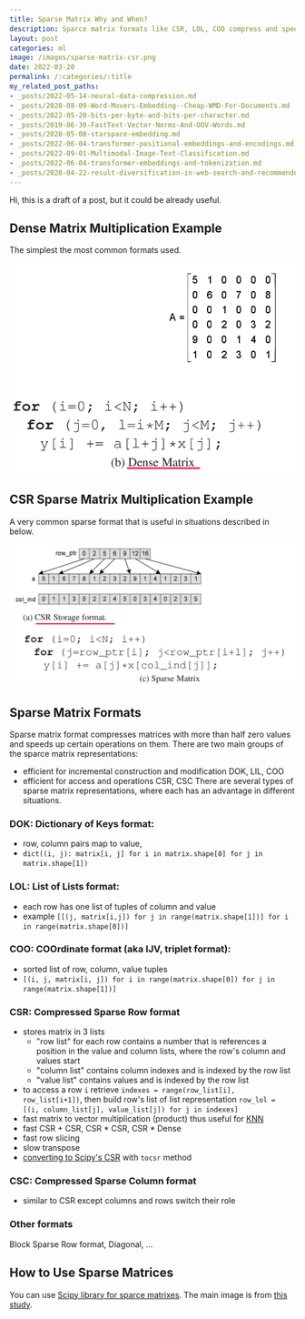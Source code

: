 ```yaml
---
title: Sparse Matrix Why and When?
description: Sparce matrix formats like CSR, LOL, COO compress and speed up certain operations on mostly zero matrices
layout: post
categories: ml
image: /images/sparse-matrix-csr.png
date: 2022-03-20
permalink: /:categories/:title
my_related_post_paths:
- _posts/2022-05-14-neural-data-compression.md
- _posts/2020-08-09-Word-Movers-Embedding--Cheap-WMD-For-Documents.md
- _posts/2022-05-20-bits-per-byte-and-bits-per-character.md
- _posts/2019-06-30-FastText-Vector-Norms-And-OOV-Words.md
- _posts/2020-05-08-starspace-embedding.md
- _posts/2022-06-04-transformer-positional-embeddings-and-encodings.md
- _posts/2022-09-01-Multimodal-Image-Text-Classification.md
- _posts/2022-06-04-transformer-embeddings-and-tokenization.md
- _posts/2020-04-22-result-diversification-in-web-search-and-recommenders.md
---
```




Hi, this is a draft of a post, but it could be already useful.

## Dense Matrix Multiplication Example
The simplest the most common formats used.

![Dense matrix multiplication example](../images/sparse-matrix-dense-example.png)


## CSR Sparse Matrix Multiplication Example
A very common sparse format that is useful in situations described in below.

![Compressed Sparce Row sparse matrix matrix multiplication](/images/sparse-matrix-csr.png)


## Sparse Matrix Formats
Sparse matrix format compresses matrices with more than half zero values and speeds up certain operations on them.
There are two main groups of the sparce matrix representations: 
- efficient for incremental construction and modification DOK, LIL, COO
- efficient for access and operations CSR, CSC
There are several types of sparse matrix representations, where each has an advantage in different situations.
 

### DOK: Dictionary of Keys format:
- row, column pairs map to value,
- `dict((i, j): matrix[i, j] for i in matrix.shape[0] for j in matrix.shape[1])`


### LOL: List of Lists format:
- each row has one list of tuples of column and value
- example `[[(j, matrix[i,j]) for j in range(matrix.shape[1])] for i in range(matrix.shape[0])]`
  

### COO: COOrdinate format (aka IJV, triplet format):
- sorted list of row, column, value tuples
- `[(i, j, matrix[i, j]) for i in range(matrix.shape[0]) for j in range(matrix.shape[1])]`
 

### CSR: Compressed Sparse Row format
- stores matrix in 3 lists
  - "row list" for each row contains a number that is references a position in the value and column lists, where the row's column and values start
  - "column list" contains column indexes and is indexed by the row list
  - "value list" contains values and is indexed by the row list
- to access a row `i` retrieve `indexes = range(row_list[i], row_list[i+1])`, then build row's list of list representation `row_lol = [(i, column_list[j], value_list[j]) for j in indexes]`
- fast matrix to vector multiplication (product) thus useful for [KNN](https://en.wikipedia.org/wiki/K-nearest_neighbors_algorithm)
- fast CSR + CSR, CSR * CSR, CSR * Dense
- fast row slicing
- slow transpose
- [converting to Scipy's CSR](https://docs.scipy.org/doc/scipy/reference/generated/scipy.sparse.csr_matrix.html) with `tocsr` method


### CSC: Compressed Sparse Column format
- similar to CSR except columns and rows switch their role
 
### Other formats
Block Sparse Row format, Diagonal, ...


## How to Use Sparse Matrices
You can use [Scipy library for sparce matrixes](https://docs.scipy.org/doc/scipy/reference/sparse.html#usage-information).
The main image is from [this study](https://citeseerx.ist.psu.edu/viewdoc/download?doi=10.1.1.140.9761&rep=rep1&type=pdf).

